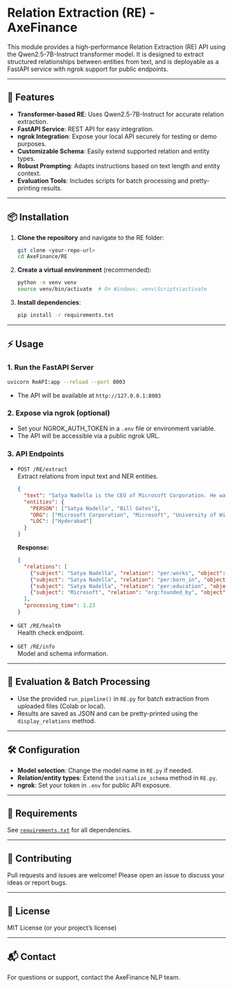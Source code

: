 # Relation Extraction (RE) - AxeFinance

This module provides a high-performance Relation Extraction (RE) API using the Qwen2.5-7B-Instruct transformer model. It is designed to extract structured relationships between entities from text, and is deployable as a FastAPI service with ngrok support for public endpoints.

---

## 🚀 Features
- **Transformer-based RE**: Uses Qwen2.5-7B-Instruct for accurate relation extraction.
- **FastAPI Service**: REST API for easy integration.
- **ngrok Integration**: Expose your local API securely for testing or demo purposes.
- **Customizable Schema**: Easily extend supported relation and entity types.
- **Robust Prompting**: Adapts instructions based on text length and entity context.
- **Evaluation Tools**: Includes scripts for batch processing and pretty-printing results.

---

## 📦 Installation

1. **Clone the repository** and navigate to the RE folder:
    ```sh
    git clone <your-repo-url>
    cd AxeFinance/RE
    ```

2. **Create a virtual environment** (recommended):
    ```sh
    python -m venv venv
    source venv/bin/activate  # On Windows: venv\Scripts\activate
    ```

3. **Install dependencies**:
    ```sh
    pip install -r requirements.txt
    ```

---

## ⚡ Usage

### 1. **Run the FastAPI Server**
```sh
uvicorn ReAPI:app --reload --port 8003
```
- The API will be available at `http://127.0.0.1:8003`

### 2. **Expose via ngrok (optional)**
- Set your NGROK_AUTH_TOKEN in a `.env` file or environment variable.
- The API will be accessible via a public ngrok URL.

### 3. **API Endpoints**

- `POST /RE/extract`  
  Extract relations from input text and NER entities.
  ```json
  {
    "text": "Satya Nadella is the CEO of Microsoft Corporation. He was born in Hyderabad and graduated from the University of Wisconsin. Microsoft was founded by Bill Gates.",
    "entities": {
      "PERSON": ["Satya Nadella", "Bill Gates"],
      "ORG": ["Microsoft Corporation", "Microsoft", "University of Wisconsin"],
      "LOC": ["Hyderabad"]
    }
  }
  ```
  **Response:**
  ```json
  {
    "relations": [
      {"subject": "Satya Nadella", "relation": "per:works", "object": "Microsoft Corporation"},
      {"subject": "Satya Nadella", "relation": "per:born_in", "object": "Hyderabad"},
      {"subject": "Satya Nadella", "relation": "per:education", "object": "University of Wisconsin"},
      {"subject": "Microsoft", "relation": "org:founded_by", "object": "Bill Gates"}
    ],
    "processing_time": 1.23
  }
  ```

- `GET /RE/health`  
  Health check endpoint.

- `GET /RE/info`  
  Model and schema information.

---

## 🧪 Evaluation & Batch Processing
- Use the provided `run_pipeline()` in `RE.py` for batch extraction from uploaded files (Colab or local).
- Results are saved as JSON and can be pretty-printed using the `display_relations` method.

---

## 🛠️ Configuration
- **Model selection**: Change the model name in `RE.py` if needed.
- **Relation/entity types**: Extend the `initialize_schema` method in `RE.py`.
- **ngrok**: Set your token in `.env` for public API exposure.

---

## 📝 Requirements
See [`requirements.txt`](./requirements.txt) for all dependencies.

---

## 🤝 Contributing
Pull requests and issues are welcome! Please open an issue to discuss your ideas or report bugs.

---

## 📄 License
MIT License (or your project’s license)

---

## 📬 Contact
For questions or support, contact the AxeFinance NLP team.
